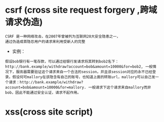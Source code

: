 csrf (cross site request forgery ,跨域请求伪造)
==
```
CSRF 是一种网络攻击，在2007年曾被列为互联网20大安全隐患之一，
通过伪造成首隐忍用户的请求来利用受新人的完整
```

- 实例：
```
假设bob银行有一笔存款，可以通过给银行发请求将其转到bob2名下：
http://bank.example/withdraw?account=bob&amount=10000&for=bob2, 一般情况下，服务器需要验证这个请求来自一个合法的session，并且该session对应的永不已经登录。假设何可mallory在该隐含有自己的账号，也知道上面的转账url，mallory可以自己发一个请求：http://bank.example/withdraw?account=bob&amount=10000&for=mallory. 一般请求下这个请求来自mallory而非bob，因此不能通过安全认证，请求不起作用。
```


xss(cross site script)
==
